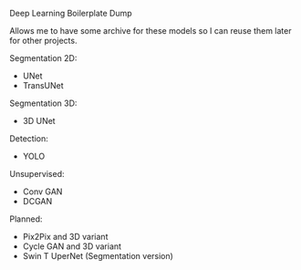 Deep Learning Boilerplate Dump

Allows me to have some archive for these models so I can reuse them later for other projects.


Segmentation 2D: 
- UNet
- TransUNet

Segmentation 3D:
- 3D UNet

Detection:
- YOLO

Unsupervised:
- Conv GAN 
- DCGAN

Planned:
- Pix2Pix and 3D variant
- Cycle GAN and 3D variant
- Swin T UperNet (Segmentation version)
